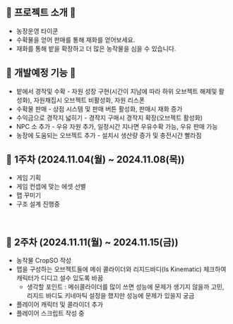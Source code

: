 ## 👾 프로젝트 소개 👾
- 농장운영 타이쿤
- 수확물을 얻어 판매를 통해 재화를 얻어보세요.
- 재화를 통해 밭을 확장하고 더 많은 농작물을 심을 수 있습니다.

## 🥕 개발예정 기능 🥕
- 밭에서 경작및 수확 - 자원 성장 구현(시간이 지남에 따라 하위 오브젝트 해제및 활성화), 자원채집시 오브젝트 비활성화, 자원 리스폰
- 수확물 판매 - 상점 시스템 및 판매 버튼 활성화, 판매시 재화 증가
-  수익금으로 경작지 넓히기 - 경작지 구매시 경작지 확장(오브젝트 활성화)
- NPC 소 추가 - 우유 자원 추가, 일정시간 지나면 우유수확 가능, 우유 판매 가능
- 농장에 도움되는 오브젝트 추가 - 설치시 생산량 증가 및 충전시간 빨라짐

## 📅 1주차 (2024.11.04(월) ~ 2024.11.08(목))
- 게임 기획
- 게임 컨셉에 맞는 에셋 선별
- 맵 꾸미기
- 구조 설계 진행중
<br>

## 📅 2주차 (2024.11.11(월) ~ 2024.11.15(금))
- 농작물 CropSO 작성
- 맵을 구성하는 오브젝트들에 메쉬 콜라이더와 리지드바디(Is Kinematic) 체크하여 캐릭터가 디디고 설수 있도록 바꿈
   -  생각할 포인트 : 메쉬콜라이더를 많이 쓰면 성능에 문제가 생기지 않을까 고민, 리지드 바디도 키네마틱 설정을 했지만 성능에 문제가 있을지 궁금
- 플레이어 캐릭터 및 콜라이더 추가
- 플레이어 스크립트 작성 중
